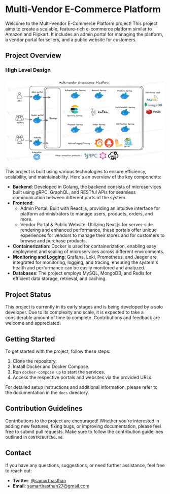 # Multi-Vendor E-Commerce Platform

Welcome to the Multi-Vendor E-Commerce Platform project! This project aims to create a scalable, feature-rich e-commerce platform similar to Amazon and Flipkart. It includes an admin portal for managing the platform, a vendor portal for sellers, and a public website for customers.

## Project Overview

### High Level Design

![App Screenshot](./others/designs/multi-vendor-e-commerce.png)

This project is built using various technologies to ensure efficiency, scalability, and maintainability. Here's an overview of the key components:

- **Backend**: Developed in Golang, the backend consists of microservices built using gRPC, GraphQL, and RESTful APIs for seamless communication between different parts of the system.
- **Frontend**:
  - Admin Portal: Built with React.js, providing an intuitive interface for platform administrators to manage users, products, orders, and more.
  - Vendor Portal & Public Website: Utilizing Next.js for server-side rendering and enhanced performance, these portals offer unique experiences for vendors to manage their stores and for customers to browse and purchase products.
- **Containerization**: Docker is used for containerization, enabling easy deployment and scaling of microservices across different environments.
- **Monitoring and Logging**: Grafana, Loki, Prometheus, and Jaeger are integrated for monitoring, logging, and tracing, ensuring the system's health and performance can be easily monitored and analyzed.
- **Databases**: The project employs MySQL, MongoDB, and Redis for efficient data storage, retrieval, and caching.

## Project Status

This project is currently in its early stages and is being developed by a solo developer. Due to its complexity and scale, it is expected to take a considerable amount of time to complete. Contributions and feedback are welcome and appreciated.

## Getting Started

To get started with the project, follow these steps:

1. Clone the repository.
2. Install Docker and Docker Compose.
3. Run `docker-compose up` to start the services.
4. Access the respective portals and websites via the provided URLs.

For detailed setup instructions and additional information, please refer to the documentation in the `docs` directory.

## Contribution Guidelines

Contributions to the project are encouraged! Whether you're interested in adding new features, fixing bugs, or improving documentation, please feel free to submit pull requests. Make sure to follow the contribution guidelines outlined in `CONTRIBUTING.md`.

## Contact

If you have any questions, suggestions, or need further assistance, feel free to reach out:

- **Twitter**: [@samarthasthan](https://twitter.com/samarthasthan)
- **Email**: [samarthasthan27@gmail.com](mailto:samarthasthan27@gmail.com)
